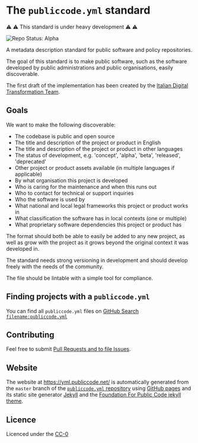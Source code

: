 # The `publiccode.yml` standard

:warning: :warning: This standard is under heavy development :warning: :warning:

![Repo Status: Alpha](https://img.shields.io/badge/status-alpha-lightgrey.svg?longCache=true&style=plastic)

A metadata description standard for public software and policy repositories.

The goal of this standard is to make public software, such as the software developed by public administrations and public organisations, easily discoverable.

The first draft of the implementation has been created by the [Italian Digital Transformation Team](https://teamdigitale.governo.it).

## Goals

We want to make the following discoverable:

* The codebase is public and open source
* The title and description of the project or product in English
* The title and description of the project or product in other languages
* The status of development, e.g. 'concept', 'alpha', 'beta', 'released', 'deprecated'
* Other project or product assets available (in multiple languages if applicable)
* By what organisation this project is developed
* Who is caring for the maintenance and when this runs out
* Who to contact for technical or support inquiries
* Who the software is used by
* What national and local legal frameworks this project or product works in
* What classification the software has in local contexts (one or multiple)
* What proprietary software dependencies this project or product has

The format should both be able to easily be added to any new project, as well as grow with the project as it grows beyond the original context it was developed in.

The standard needs strong versioning in development and should develop freely with the needs of the community.

The file should be lintable with a simple tool for compliance.

## Finding projects with a `publiccode.yml`

You can find all `publiccode.yml` files on [GitHub Search `filename:publiccode.yml`](https://github.com/search?utf8=%E2%9C%93&q=filename%3Apubliccode.yml&type=)

## Contributing

Feel free to submit [Pull Requests and to file Issues](CONTRIBUTING.md).

## Website

The website at <https://yml.publiccode.net/> is automatically generated from the `master` branch of the [`publiccode.yml` repository](https://github.com/publiccodenet/publiccode.yml) using [GitHub pages](https://pages.github.com) and its static site generator [Jekyll](https://jekyllrb.com) and the [Foundation For Public Code jekyll theme](https://github.com/publiccodenet/jekyll-theme).

## Licence

Licenced under the [CC-0](LICENSE)

